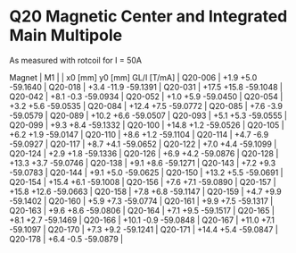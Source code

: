 Q20 Magnetic Center and Integrated Main Multipole
=================================================

As measured with rotcoil for I =  50A

Magnet  |             M1               |
        | x0 [mm]  y0 [mm] GL/I [T/mA] |
Q20-006 |    +1.9     +5.0   -59.1640  |
Q20-018 |    +3.4    -11.9   -59.1391  |
Q20-031 |   +17.5    +15.8   -59.1048  |
Q20-042 |    +8.1     -0.3   -59.0934  |
Q20-052 |    +1.0     +5.9   -59.0450  |
Q20-054 |    +3.2     +5.6   -59.0535  |
Q20-084 |   +12.4     +7.5   -59.0772  |
Q20-085 |    +7.6     -3.9   -59.0579  |
Q20-089 |   +10.2     +6.6   -59.0507  |
Q20-093 |    +5.1     +5.3   -59.0555  |
Q20-099 |    +9.3     +8.4   -59.1332  |
Q20-100 |   +14.8     +1.2   -59.0526  |
Q20-105 |    +6.2     +1.9   -59.0147  |
Q20-110 |    +8.6     +1.2   -59.1104  |
Q20-114 |    +4.7     -6.9   -59.0927  |
Q20-117 |    +8.7     +4.1   -59.0652  |
Q20-122 |    +7.0     +4.4   -59.1099  |
Q20-124 |    +2.9     +1.8   -59.1336  |
Q20-126 |    +6.9     +4.2   -59.0876  |
Q20-128 |   +13.3     +3.7   -59.0746  |
Q20-138 |    +9.1     +8.6   -59.1271  |
Q20-143 |    +7.2     +9.3   -59.0783  |
Q20-144 |    +9.1     +5.0   -59.0625  |
Q20-150 |   +13.2     +5.5   -59.0691  |
Q20-154 |   +15.4     +6.1   -59.1008  |
Q20-156 |    +7.6     +7.1   -59.0890  |
Q20-157 |   +15.8    +12.6   -59.0663  |
Q20-158 |    +7.8     +6.8   -59.1147  |
Q20-159 |    +4.7     +9.9   -59.1402  |
Q20-160 |    +5.9     +7.3   -59.0774  |
Q20-161 |    +9.9     +7.5   -59.1317  |
Q20-163 |    +9.6     +8.6   -59.0806  |
Q20-164 |    +7.1     +9.5   -59.1517  |
Q20-165 |    +8.1     +2.7   -59.1469  |
Q20-166 |   +10.1     -0.9   -59.0848  |
Q20-167 |   +11.0     +7.1   -59.1097  |
Q20-170 |    +7.3     +9.2   -59.1241  |
Q20-171 |   +14.4     +5.4   -59.0847  |
Q20-178 |    +6.4     -0.5   -59.0879  |
